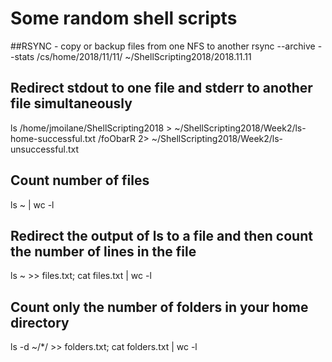 # Some random shell scripts

##RSYNC - copy or backup files from one NFS to another
rsync --archive --stats /cs/home/2018/11/11/ ~/ShellScripting2018/2018.11.11

## Redirect stdout to one file and stderr to another file simultaneously
ls /home/jmoilane/ShellScripting2018 > ~/ShellScripting2018/Week2/ls-home-successful.txt /foObarR 2> ~/ShellScripting2018/Week2/ls-unsuccessful.txt

## Count number of files
ls ~ | wc -l

## Redirect the output of ls to a file and then count the number of lines in the file
ls ~ >> files.txt; cat files.txt | wc -l

## Count only the number of folders in your home directory
ls -d ~/*/ >> folders.txt; cat folders.txt | wc -l
